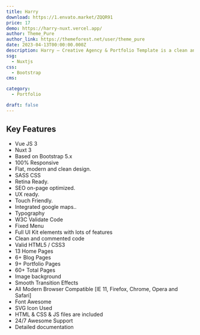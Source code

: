 ```yaml
---
title: Harry
download: https://1.envato.market/ZQQR91
price: 17
demo: https://harry-nuxt.vercel.app/
author: Theme_Pure
author_link: https://themeforest.net/user/theme_pure
date: 2023-04-13T00:00:00.000Z
description: Harry – Creative Agency & Portfolio Template is a clean and modern Vue Nuxt 3 , Bootstrap Creative Portfolio Template.
ssg:
  - Nuxtjs
css:
  - Bootstrap
cms:

category:
  - Portfolio

draft: false
---
```


## Key Features

- Vue JS 3
- Nuxt 3
- Based on Bootstrap 5.x
- 100% Responsive
- Flat, modern and clean design.
- SASS CSS
- Retina Ready.
- SEO on-page optimized.
- UX ready.
- Touch Friendly.
- Integrated google maps..
- Typography
- W3C Validate Code
- Fixed Menu
- Full UI Kit elements with lots of features
- Clean and commented code
- Valid HTML5 / CSS3
- 13 Home Pages
- 6+ Blog Pages
- 9+ Portfolio Pages
- 60+ Total Pages
- Image background
- Smooth Transition Effects
- All Modern Browser Compatible [IE 11, Firefox, Chrome, Opera and Safari]
- Font Awesome
- SVG Icon Used
- HTML & CSS & JS files are included
- 24/7 Awesome Support
- Detailed documentation
